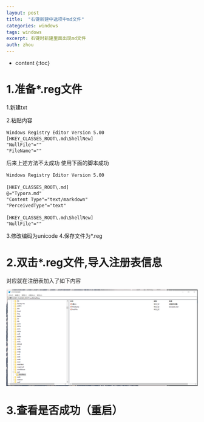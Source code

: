 ```yaml
---
layout: post
title:  "右键新建中选项中md文件"
categories: windows
tags: windows
excerpt: 右键时新建里面出现md文件
auth: zhou
---
```

* content
{:toc}


# 1.准备*.reg文件

1.新建txt

2.粘贴内容

```shell
Windows Registry Editor Version 5.00
[HKEY_CLASSES_ROOT\.md\ShellNew]
"NullFile"=""
"FileName"=""
```

后来上述方法不太成功 使用下面的脚本成功

```shell
Windows Registry Editor Version 5.00

[HKEY_CLASSES_ROOT\.md]
@="Typora.md"
"Content Type"="text/markdown"
"PerceivedType"="text"

[HKEY_CLASSES_ROOT\.md\ShellNew]
"NullFile"=""
```



3.修改编码为unicode
4.保存文件为*.reg

# 2.双击*.reg文件,导入注册表信息

对应就在注册表加入了如下内容

![1588039527452](\assets\1588039527452.png)

# 3.查看是否成功（重启）